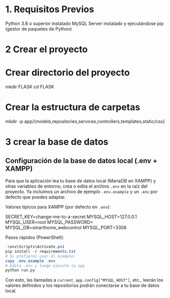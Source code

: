 # 1. Requisitos Previos

Python 3.8 o superior instalado
MySQL Server instalado y ejecutándose
pip (gestor de paquetes de Python)

# 2 Crear el proyecto

# Crear directorio del proyecto
mkdir FLASK
cd FLASK

# Crear la estructura de carpetas
mkdir -p app/{models,repositories,services,controllers,templates,static/css}

# 3 crear la base de datos

## Configuración de la base de datos local (.env + XAMPP)

Para que la aplicación lea tu base de datos local (MariaDB en XAMPP) y otras variables
de entorno, crea o edita el archivo `.env` en la raíz del proyecto. Ya incluimos un
archivo de ejemplo `.env.example` y un `.env` por defecto que puedes adaptar.

Valores típicos para XAMPP (por defecto en `.env`):

SECRET_KEY=change-me-to-a-secret
MYSQL_HOST=127.0.0.1
MYSQL_USER=root
MYSQL_PASSWORD=
MYSQL_DB=smarthome_webcontrol
MYSQL_PORT=3306

Pasos rápidos (PowerShell):

```powershell
.\env\Scripts\Activate.ps1
pip install -r requirements.txt
# Si prefieres usar el ejemplo:
copy .env.example .env
# Edita .env y luego ejecuta la app
python run.py
```

Con esto, las llamadas a `current_app.config["MYSQL_HOST"]`, etc., leerán los valores
definidos y los repositorios podrán conectarse a tu base de datos local.


